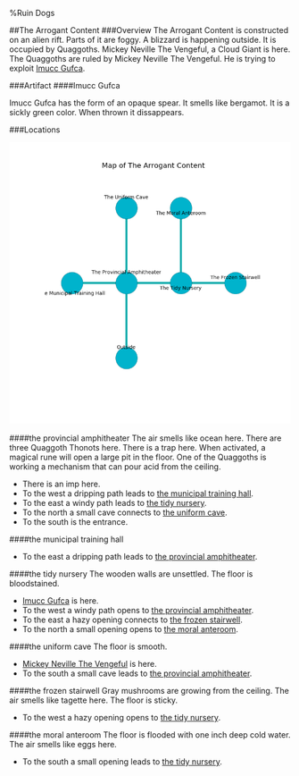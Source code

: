 %Ruin Dogs

##The Arrogant Content
###Overview
The Arrogant Content is constructed on an alien rift. Parts of it are foggy. A blizzard is happening outside. It is occupied by Quaggoths. <a name="Mickey-Neville-The-Vengeful"></a>Mickey Neville The Vengeful, a Cloud Giant is here. The Quaggoths are ruled by Mickey Neville The Vengeful. He  is trying to exploit [Imucc Gufca](#Imucc-Gufca). 



###Artifact
####<a name="Imucc-Gufca"></a>Imucc Gufca


Imucc Gufca has the form of an opaque spear. It smells like bergamot. It is a sickly green color. When thrown it dissappears. 





###Locations


![](../v2/images/The-Arrogant-Content.png)

####<a name="the-provincial-amphitheater"></a>the provincial amphitheater
The air smells like ocean here. There are three Quaggoth Thonots here. There is a trap here. When activated, a magical rune will open a large pit in the floor. One of the Quaggoths is working a mechanism that can pour acid from the ceiling. 



* There is an imp here.
* To the west a dripping path leads to [the municipal training hall](#the-municipal-training-hall).
* To the east a windy path leads to [the tidy nursery](#the-tidy-nursery).
* To the north a small cave connects to [the uniform cave](#the-uniform-cave).
* To the south is the entrance.


####<a name="the-municipal-training-hall"></a>the municipal training hall




* To the east a dripping path leads to [the provincial amphitheater](#the-provincial-amphitheater).


####<a name="the-tidy-nursery"></a>the tidy nursery
The wooden walls are unsettled. The floor is bloodstained. 



* [Imucc Gufca](#Imucc-Gufca) is here.
* To the west a windy path opens to [the provincial amphitheater](#the-provincial-amphitheater).
* To the east a hazy opening connects to [the frozen stairwell](#the-frozen-stairwell).
* To the north a small opening opens to [the moral anteroom](#the-moral-anteroom).


####<a name="the-uniform-cave"></a>the uniform cave
The floor is smooth. 



* [Mickey Neville The Vengeful](#Mickey-Neville-The-Vengeful) is here.
* To the south a small cave leads to [the provincial amphitheater](#the-provincial-amphitheater).


####<a name="the-frozen-stairwell"></a>the frozen stairwell
Gray mushrooms are growing from the ceiling. The air smells like tagette here. The floor is sticky. 



* To the west a hazy opening opens to [the tidy nursery](#the-tidy-nursery).


####<a name="the-moral-anteroom"></a>the moral anteroom
The floor is flooded with one inch deep cold water. The air smells like eggs here. 



* To the south a small opening leads to [the tidy nursery](#the-tidy-nursery).


